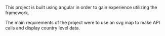 This project is built using angular in order to gain experience utilizing the framework.

The main requirements of the project were to use an svg map to make API calls and display country level data.